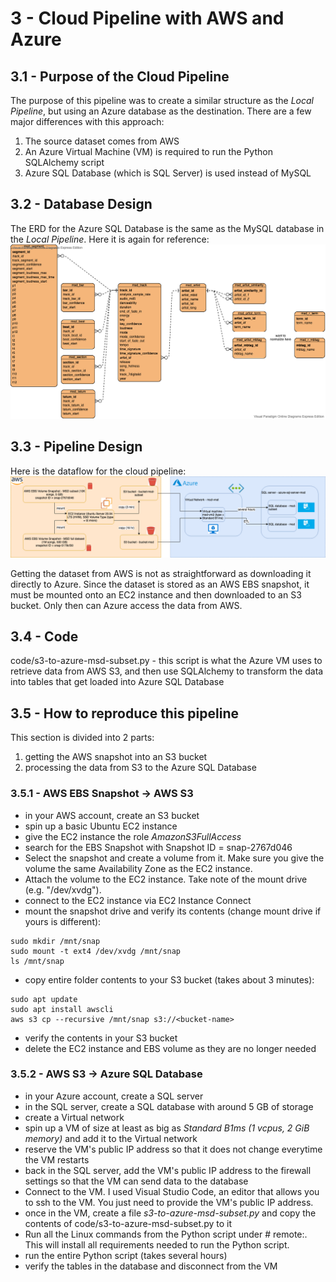 # 3 - Cloud Pipeline with AWS and Azure

## 3.1 - Purpose of the Cloud Pipeline
The purpose of this pipeline was to create a similar structure as the <em>Local Pipeline</em>, but using an Azure database as the destination.
There are a few major differences with this approach:
1. The source dataset comes from AWS
2. An Azure Virtual Machine (VM) is required to run the Python SQLAlchemy script
3. Azure SQL Database (which is SQL Server) is used instead of MySQL

## 3.2 - Database Design
The ERD for the Azure SQL Database is the same as the MySQL database in the <em>Local Pipeline</em>. Here it is again for reference:
![image did not render](architecture/msd-erd.png "msd-erd.png")

## 3.3 - Pipeline Design
Here is the dataflow for the cloud pipeline:
![image did not render](architecture/cloud-pipeline-diagram.png "cloud-pipeline-diagram.png")

Getting the dataset from AWS is not as straightforward as downloading it directly to Azure. Since the dataset is stored as an AWS EBS snapshot, it must be mounted onto an EC2 instance and then downloaded to an S3 bucket. Only then can Azure access the data from AWS.

## 3.4 - Code
code/s3-to-azure-msd-subset.py - this script is what the Azure VM uses to retrieve data from AWS S3, and then use SQLAlchemy to transform the data into tables that get loaded into Azure SQL Database

## 3.5 - How to reproduce this pipeline
This section is divided into 2 parts:
1. getting the AWS snapshot into an S3 bucket
2. processing the data from S3 to the Azure SQL Database

### 3.5.1 - AWS EBS Snapshot -> AWS S3
- in your AWS account, create an S3 bucket
- spin up a basic Ubuntu EC2 instance
- give the EC2 instance the role <em>AmazonS3FullAccess</em>
- search for the EBS Snapshot with Snapshot ID = snap-2767d046
- Select the snapshot and create a volume from it. Make sure you give the volume the same Availability Zone as the EC2 instance.
- Attach the volume to the EC2 instance. Take note of the mount drive (e.g. "/dev/xvdg").
- connect to the EC2 instance via EC2 Instance Connect
- mount the snapshot drive and verify its contents (change mount drive if yours is different):
```
sudo mkdir /mnt/snap
sudo mount -t ext4 /dev/xvdg /mnt/snap
ls /mnt/snap
```
- copy entire folder contents to your S3 bucket (takes about 3 minutes):
```
sudo apt update
sudo apt install awscli
aws s3 cp --recursive /mnt/snap s3://<bucket-name>
```
- verify the contents in your S3 bucket
- delete the EC2 instance and EBS volume as they are no longer needed

### 3.5.2 - AWS S3 -> Azure SQL Database
- in your Azure account, create a SQL server
- in the SQL server, create a SQL database with around 5 GB of storage
- create a Virtual network
- spin up a VM of size at least as big as <em>Standard B1ms (1 vcpus, 2 GiB memory)</em> and add it to the Virtual network
- reserve the VM's public IP address so that it does not change everytime the VM restarts
- back in the SQL server, add the VM's public IP address to the firewall settings so that the VM can send data to the database
- Connect to the VM. I used Visual Studio Code, an editor that allows you to ssh to the VM. You just need to provide the VM's public IP address.
- once in the VM, create a file <em>s3-to-azure-msd-subset.py</em> and copy the contents of code/s3-to-azure-msd-subset.py to it
- Run all the Linux commands from the Python script under # remote:. This will install all requirements needed to run the Python script.
- run the entire Python script (takes several hours)
- verify the tables in the database and disconnect from the VM
